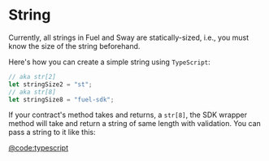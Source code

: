 # String

Currently, all strings in Fuel and Sway are statically-sized, i.e., you must know the size of the string beforehand.

Here's how you can create a simple string using `TypeScript`:

```typescript
// aka str[2]
let stringSize2 = "st";
// aka str[8]
let stringSize8 = "fuel-sdk";
```

If your contract's method takes and returns, a `str[8]`, the SDK wrapper method will take and return a string of same length with validation. You can pass a string to it like this:

[@code:typescript](./packages/fuel-gauge/src/coverage-contract.test.ts#typedoc:String-size8)
